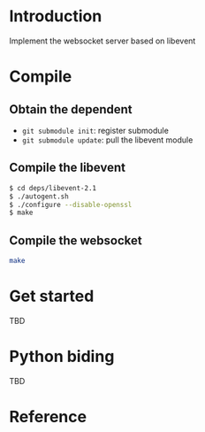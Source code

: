 # Introduction
Implement the websocket server based on libevent

# Compile
## Obtain the dependent
+ ``` git submodule init ```: register submodule 
+ ``` git submodule update ```: pull the libevent module

## Compile the libevent
``` bash
$ cd deps/libevent-2.1
$ ./autogent.sh
$ ./configure --disable-openssl
$ make
```

## Compile the websocket

``` bash
make
```

# Get started
TBD

# Python biding
TBD

# Reference

